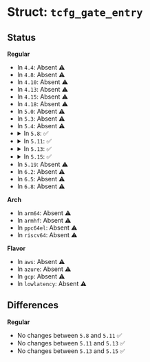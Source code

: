 # Struct: <code>tcfg_gate_entry</code>

## Status
<b>Regular</b>
<ul>
<li>
In <code>4.4</code>: Absent ⚠️
</li>
<li>
In <code>4.8</code>: Absent ⚠️
</li>
<li>
In <code>4.10</code>: Absent ⚠️
</li>
<li>
In <code>4.13</code>: Absent ⚠️
</li>
<li>
In <code>4.15</code>: Absent ⚠️
</li>
<li>
In <code>4.18</code>: Absent ⚠️
</li>
<li>
In <code>5.0</code>: Absent ⚠️
</li>
<li>
In <code>5.3</code>: Absent ⚠️
</li>
<li>
In <code>5.4</code>: Absent ⚠️
</li>
<li>
<details>
<summary>In <code>5.8</code>: ✅</summary>

```c
struct tcfg_gate_entry {
    int index;
    u8 gate_state;
    u32 interval;
    s32 ipv;
    s32 maxoctets;
    struct list_head list;
};
```
</details>
</li>
<li>
<details>
<summary>In <code>5.11</code>: ✅</summary>

```c
struct tcfg_gate_entry {
    int index;
    u8 gate_state;
    u32 interval;
    s32 ipv;
    s32 maxoctets;
    struct list_head list;
};
```
</details>
</li>
<li>
<details>
<summary>In <code>5.13</code>: ✅</summary>

```c
struct tcfg_gate_entry {
    int index;
    u8 gate_state;
    u32 interval;
    s32 ipv;
    s32 maxoctets;
    struct list_head list;
};
```
</details>
</li>
<li>
<details>
<summary>In <code>5.15</code>: ✅</summary>

```c
struct tcfg_gate_entry {
    int index;
    u8 gate_state;
    u32 interval;
    s32 ipv;
    s32 maxoctets;
    struct list_head list;
};
```
</details>
</li>
<li>
In <code>5.19</code>: Absent ⚠️
</li>
<li>
In <code>6.2</code>: Absent ⚠️
</li>
<li>
In <code>6.5</code>: Absent ⚠️
</li>
<li>
In <code>6.8</code>: Absent ⚠️
</li>
</ul>
<b>Arch</b>
<ul>
<li>
In <code>arm64</code>: Absent ⚠️
</li>
<li>
In <code>armhf</code>: Absent ⚠️
</li>
<li>
In <code>ppc64el</code>: Absent ⚠️
</li>
<li>
In <code>riscv64</code>: Absent ⚠️
</li>
</ul>
<b>Flavor</b>
<ul>
<li>
In <code>aws</code>: Absent ⚠️
</li>
<li>
In <code>azure</code>: Absent ⚠️
</li>
<li>
In <code>gcp</code>: Absent ⚠️
</li>
<li>
In <code>lowlatency</code>: Absent ⚠️
</li>
</ul>

## Differences
<b>Regular</b>
<ul>
<li>
No changes between <code>5.8</code> and <code>5.11</code> ✅
</li>
<li>
No changes between <code>5.11</code> and <code>5.13</code> ✅
</li>
<li>
No changes between <code>5.13</code> and <code>5.15</code> ✅
</li>
</ul>
